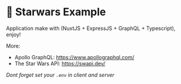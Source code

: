 
# 🚀 Starwars Example

Application make with (NuxtJS + ExpressJS + GraphQL + Typescript), enjoy!

More:
* Apollo GraphQL: https://www.apollographql.com/
* The Star Wars API: https://swapi.dev/

*Dont forget set your `.env` in client and server*

